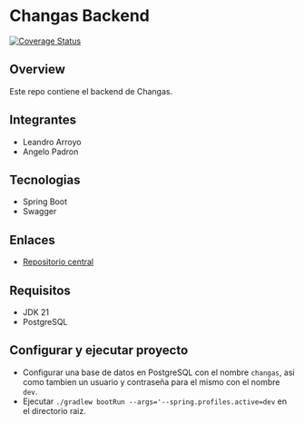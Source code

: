 # Changas Backend

[![Coverage Status](https://coveralls.io/repos/github/angelodpadron/changas-back/badge.svg?branch=setup/testing-coverage)](https://coveralls.io/github/angelodpadron/changas-back?branch=setup/testing-coverage)

## Overview
Este repo contiene el backend de Changas. 

## Integrantes
- Leandro Arroyo
- Angelo Padron

## Tecnologias
- Spring Boot
- Swagger

## Enlaces
- [Repositorio central](http://github.com/angelodpadron/changas-doc)

## Requisitos
- JDK 21
- PostgreSQL

## Configurar y ejecutar proyecto
- Configurar una base de datos en PostgreSQL con el nombre `changas`, asi como tambien un usuario y contraseña para el mismo con el nombre `dev`.
- Ejecutar `./gradlew bootRun --args='--spring.profiles.active=dev` en el directorio raiz.
